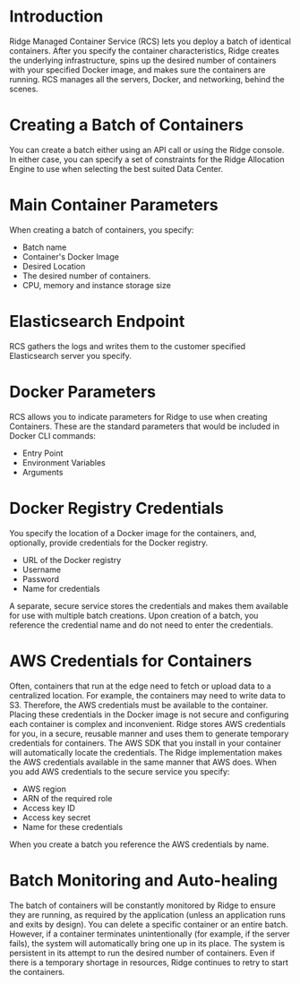﻿# Introduction
Ridge Managed Container Service (RCS) lets you deploy a batch of identical containers.
After you specify the container characteristics, Ridge creates the underlying infrastructure, spins up the desired number of containers with your specified Docker image, and makes sure the containers are running. RCS manages all the servers, Docker, and networking, behind the scenes.

# Creating a Batch of Containers
You can create a batch either using an API call or using the Ridge console. In either case, you can specify a set of constraints for the Ridge Allocation Engine to use when selecting the best suited Data Center.

# Main Container Parameters
When creating a batch of containers, you specify:
  * Batch name
  * Container's Docker Image
  * Desired Location
  * The desired number of containers.
  * CPU, memory and instance storage size

# Elasticsearch Endpoint
RCS gathers the logs and writes them to the customer specified Elasticsearch server you specify.


# Docker Parameters
RCS allows you to indicate parameters for Ridge to use when creating Containers. These are the standard parameters that would be included in Docker CLI commands:
  * Entry Point
  * Environment Variables
  * Arguments

# Docker Registry Credentials
You specify the location of a Docker image for the containers, and, optionally, provide credentials for the Docker registry.

  * URL of the Docker registry
  * Username
  * Password
  * Name for credentials

A separate, secure service stores the credentials and makes them available for use with multiple batch creations. Upon creation of a batch, you reference the credential name and do not need to enter the credentials.

# AWS Credentials for Containers
Often, containers that run at the edge need to fetch or upload data to a centralized location. For example, the containers may need to write data to S3. Therefore, the AWS credentials must be available to the container. Placing these credentials in the Docker image is not secure and configuring each container is complex and inconvenient.
Ridge stores AWS credentials for you, in a secure, reusable manner and uses them to generate temporary credentials for containers. The AWS SDK that you install in your container will automatically locate the credentials. The Ridge implementation makes the AWS credentials available in the same manner that AWS does.
When you add AWS credentials to the secure service you specify:
  * AWS region
  * ARN of the required role
  * Access key ID
  * Access key secret
  * Name for these credentials

When you create a batch you reference the AWS credentials by name.


# Batch Monitoring and Auto-healing
The batch of containers will be constantly monitored by Ridge to ensure they are running, as required by the application (unless an application runs and exits by design).
You can delete a specific container or an entire batch. However, if a container terminates unintentionally (for example, if the server fails), the system will automatically bring one up in its place.
The system is persistent in its attempt to run the desired number of containers. Even if there is a temporary shortage in resources, Ridge continues to retry to start the containers.
